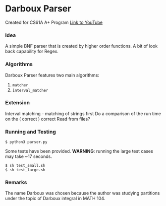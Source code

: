 # Darboux Parser
Created for CS61A A+ Program
[Link to YouTube](www.youtube.com)

### Idea
A simple BNF parser that is created by higher order functions.
A bit of look back capability for Regex.

### Algorithms
Darboux Parser features two main algorithms:
1. ```matcher```
2. ```interval_matcher```

### Extension
Interval matching - matching of strings first
Do a comparison of the run time on the ( correct ) correct
Read from files?

### Running and Testing
```shell
$ python3 parser.py
```

Some tests have been provided. **WARNING**: running the large test cases may take ~17 seconds.
```shell
$ sh test_small.sh
$ sh test_large.sh
```

### Remarks
The name Darboux was chosen because the author was studying partitions under the topic of Darboux integral in MATH 104.
